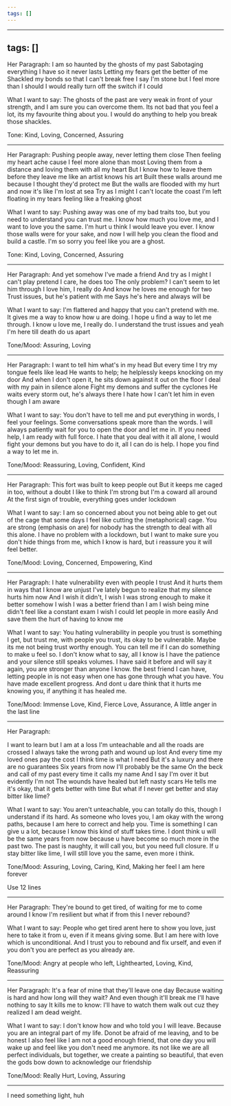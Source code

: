 ```yaml
---
tags: []
---
```


---
tags: []
---

Her Paragraph:
I am so haunted by the ghosts of my past
Sabotaging everything I have so it never lasts
Letting my fears get the better of me
Shackled my bonds so that I can't break free
I say I'm stone but I feel more than I should
I would really turn off the switch if I could

What I want to say:
The ghosts of the past are very weak in front of your strength, and I am sure you can overcome them. Its not bad that you feel a lot, its my favourite thing about you. I would do anything to help you break those shackles.

Tone:
Kind, Loving, Concerned, Assuring

---

Her Paragraph:
Pushing people away, never letting them close
Then feeling my heart ache cause I feel more alone than most
Loving them from a distance and loving them with all my heart
But I know how to leave them before they leave me like an artist knows his art
Built these walls around me because I thought they'd protect me
But the walls are flooded with my hurt and now it's like I'm lost at sea
Try as I might I can't locate the coast
I'm left floating in my tears feeling like a freaking ghost

What I want to say:
Pushing away was one of my bad traits too, but you need to understand you can trust me. I know how much you love me, and I want to love you the same. I'm hurt u think I would leave you ever. I know those walls were for your sake, and now I will help you clean the flood and build a castle. I'm so sorry you feel like you are a ghost.

Tone:
Kind, Loving, Concerned, Assuring

--- 

Her Paragraph:
And yet somehow I've made a friend
And try as I might I can't play pretend
I care, he does too
The only problem? I can't seem to let him through
I love him, I really do
And know he loves me enough for two
Trust issues, but he's patient with me
Says he's here and always will be

What I want to say:
I'm flattered and happy that you can't pretend with me. It gives me a way to know how u are doing. I hope u find a way to let me through. I know u love me, I really do. I understand the trust issues and yeah I'm here till death do us apart

Tone/Mood:
Assuring, Loving

--- 

Her Paragraph:
I want to tell him what's in my head
But every time I try my tongue feels like lead
He wants to help; he helplessly keeps knocking on my door 
And when I don't open it, he sits down against it out on the floor
I deal with my pain in silence alone
Fight my demons and suffer the cyclones
He waits every storm out, he's always there
I hate how I can't let him in even though I am aware

What I want to say:
You don't have to tell me and put everything in words, I feel your feelings. Some conversations speak more than the words. I will always patiently wait for you to open the door and let me in. If you need help, I am ready with full force. I hate that you deal with it all alone, I would fight your demons but you have to do it, all I can do is help. I hope you find a way to let me in.

Tone/Mood:
Reassuring, Loving, Confident, Kind 

---

Her Paragraph:
This fort was built to keep people out
But it keeps me caged in too, without a doubt
I like to think I'm strong but I'm a coward all around
At the first sign of trouble, everything goes under lockdown

What I want to say:
I am so concerned about you not being able to get out of the cage that some days I feel like cutting the (metaphorical) cage. You are strong (emphasis on are) for nobody has the strength to deal with all this alone. I have no problem with a lockdown, but I want to make sure you don't hide things from me, which I know is hard, but i reassure you it will feel better.

Tone/Mood:
Loving, Concerned, Empowering, Kind

---

Her Paragraph:
I hate vulnerability even with people I trust
And it hurts them in ways that I know are unjust
I've lately begun to realize that my silence hurts him now
And I wish it didn't, I wish I was strong enough to make it better somehow
I wish I was a better friend than I am
I wish being mine didn't feel like a constant exam
I wish I could let people in more easily
And save them the hurt of having to know me

What I want to say:
You hating vulnerability in people you trust is something I get, but trust me, with people you trust, its okay to be vulnerable. Maybe its me not being trust worthy enough. You can tell me if I can do something to make u feel so. I don't know what to say, all I know is I have the patience and your silence still speaks volumes. I have said it before and will say it again, you are stronger than anyone I know. the best friend I can have, letting people in is not easy when one has gone through what you have. You have made excellent progress. And dont u dare think that it hurts me knowing you, if anything it has healed me.

Tone/Mood:
Immense Love, Kind, Fierce Love, Assurance, A little anger in the last line

--- 

Her Paragraph:

I want to learn but I am at a loss
I'm unteachable and all the roads are crossed
I always take the wrong path and wound up lost
And every time my loved ones pay the cost
I think time is what I need
But it's a luxury and there are no guarantees
Six years from now I'll probably be the same
On the beck and call of my past every time it calls my name
And I say I'm over it but evidently I'm not
The wounds have healed but left nasty scars
He tells me it's okay, that it gets better with time
But what if I never get better and stay bitter like lime?

What I want to say:
You aren't unteachable, you can totally do this, though I understand if its hard. As someone who loves you, I am okay with the wrong paths, because I am here to correct and help you. Time is something I can give u a lot, because I know this kind of stuff takes time. I dont think u will be the same years from now because u have become so much more in the past two. The past is naughty, it will call you, but you need full closure. If u stay bitter like lime, I will still love you the same, even more i think.

Tone/Mood: 
Assuring, Loving, Caring, Kind, Making her feel I am here forever

Use 12 lines

--- 

Her Paragraph: 
They're bound to get tired, of waiting for me to come around
I know I'm resilient but what if from this I never rebound?

What I want to say:
People who get tired arent here to show you love, just here to take it from u, even if it means giving some. But I am here with love which is  unconditional. And I trust you to rebound and fix urself, and even if you don't you are perfect as you already are.

Tone/Mood:
Angry at people who left, Lighthearted, Loving, Kind, Reassuring

--- 

Her Paragraph: 
It's a fear of mine that they'll leave one day 
Because waiting is hard and how long will they wait?
And even though it'll break me I'll have nothing to say
It kills me to know:
I'll have to watch them walk out cuz they realized I am dead weight.

What I want to say:
I don't know how and who told you I will leave. Because you are an integral part of my life. Donot be afraid of me leaving, and to be honest I also feel like I am not a good enough friend, that one day you will wake up and feel like you don't need me anymore. its not like we are all perfect individuals, but together, we create a painting so beautiful, that even the gods bow down to acknowledge our friendship

Tone/Mood:
Really Hurt, Loving, Assuring

---

I need something light, huh


